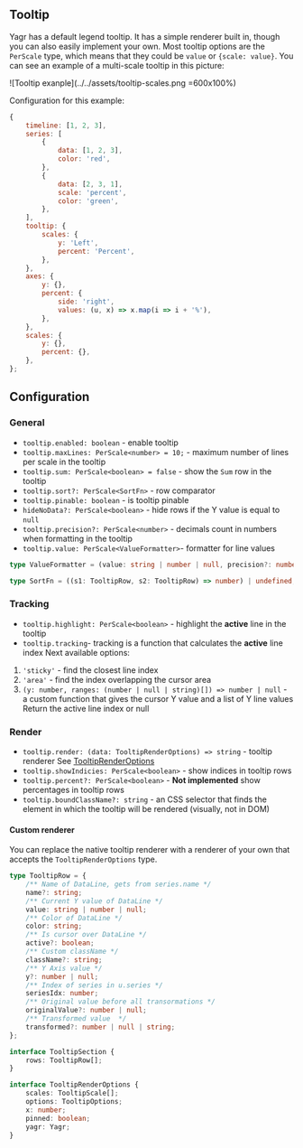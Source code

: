 ## Tooltip

Yagr has a default legend tooltip. It has a simple renderer built in, though you can also easily implement your own.
Most tooltip options are the `PerScale` type, which means that they could be `value` or `{scale: value}`. You can see an example of a multi-scale tooltip in this picture:

![Tooltip exanple](../../assets/tooltip-scales.png =600x100%)

Configuration for this example:

```js
{
    timeline: [1, 2, 3],
    series: [
        {
            data: [1, 2, 3],
            color: 'red',
        },
        {
            data: [2, 3, 1],
            scale: 'percent',
            color: 'green',
        },
    ],
    tooltip: {
        scales: {
            y: 'Left',
            percent: 'Percent',
        },
    },
    axes: {
        y: {},
        percent: {
            side: 'right',
            values: (u, x) => x.map(i => i + '%'),
        },
    },
    scales: {
        y: {},
        percent: {},
    },
};
```

## Configuration

### General

-   `tooltip.enabled: boolean` - enable tooltip
-   `tooltip.maxLines: PerScale<number> = 10;` - maximum number of lines per scale in the tooltip
-   `tooltip.sum: PerScale<boolean> = false` - show the `Sum` row in the tooltip
-   `tooltip.sort?: PerScale<SortFn>` - row comparator
-   `tooltip.pinable: boolean` - is tooltip pinable
-   `hideNoData?: PerScale<boolean>` - hide rows if the Y value is equal to `null`
-   `tooltip.precision?: PerScale<number>` - decimals count in numbers when formatting in the tooltip
-   `tooltip.value: PerScale<ValueFormatter>`- formatter for line values

```ts
type ValueFormatter = (value: string | number | null, precision?: number) => string;
```

```ts
type SortFn = ((s1: TooltipRow, s2: TooltipRow) => number) | undefined;
```

### Tracking

-   `tooltip.highlight: PerScale<boolean>` - highlight the **active** line in the tooltip
-   `tooltip.tracking`- tracking is a function that calculates the **active** line index Next available options:

1. `'sticky'` - find the closest line index
2. `'area'` - find the index overlapping the cursor area
3. `(y: number, ranges: (number | null | string)[]) => number | null` - a custom function that gives the cursor Y value and a list of Y line values Return the active line index or null

### Render

-   `tooltip.render: (data: TooltipRenderOptions) => string` - tooltip renderer See [TooltipRenderOptions](#custom-renderer)
-   `tooltip.showIndicies: PerScale<boolean>` - show indices in tooltip rows
-   `tooltip.percent?: PerScale<boolean>` - **Not implemented** show percentages in tooltip rows
-   `tooltip.boundClassName?: string` - an CSS selector that finds the element in which the tooltip will be rendered (visually, not in DOM)

#### Custom renderer

You can replace the native tooltip renderer with a renderer of your own that accepts the `TooltipRenderOptions` type.

```ts
type TooltipRow = {
    /** Name of DataLine, gets from series.name */
    name?: string;
    /** Current Y value of DataLine */
    value: string | number | null;
    /** Color of DataLine */
    color: string;
    /** Is cursor over DataLine */
    active?: boolean;
    /** Custom className */
    className?: string;
    /** Y Axis value */
    y?: number | null;
    /** Index of series in u.series */
    seriesIdx: number;
    /** Original value before all transormations */
    originalValue?: number | null;
    /** Transformed value  */
    transformed?: number | null | string;
};

interface TooltipSection {
    rows: TooltipRow[];
}

interface TooltipRenderOptions {
    scales: TooltipScale[];
    options: TooltipOptions;
    x: number;
    pinned: boolean;
    yagr: Yagr;
}
```
